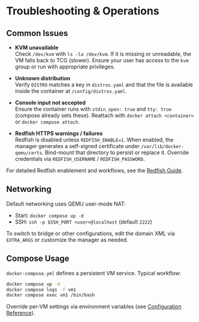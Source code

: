 # Troubleshooting & Operations

## Common Issues

- **KVM unavailable**  
  Check `/dev/kvm` with `ls -la /dev/kvm`. If it is missing or unreadable, the VM falls back to TCG (slower). Ensure your user has access to the `kvm` group or run with appropriate privileges.

- **Unknown distribution**  
  Verify `DISTRO` matches a key in `distros.yaml` and that the file is available inside the container at `/config/distros.yaml`.

- **Console input not accepted**  
  Ensure the container runs with `stdin_open: true` and `tty: true` (compose already sets these). Reattach with `docker attach <container>` or `docker compose attach`.

- **Redfish HTTPS warnings / failures**  
  Redfish is disabled unless `REDFISH_ENABLE=1`. When enabled, the manager generates a self-signed certificate under `/var/lib/docker-qemu/certs`. Bind-mount that directory to persist or replace it. Override credentials via `REDFISH_USERNAME` / `REDFISH_PASSWORD`.

For detailed Redfish enablement and workflows, see the [Redfish Guide](redfish.md).

## Networking

Default networking uses QEMU user-mode NAT:

- Start: `docker compose up -d`
- SSH: `ssh -p $SSH_PORT <user>@localhost` (default `2222`)

To switch to bridge or other configurations, edit the domain XML via `EXTRA_ARGS` or customize the manager as needed.

## Compose Usage

`docker-compose.yml` defines a persistent VM service. Typical workflow:

```bash
docker compose up -d
docker compose logs -f vm1
docker compose exec vm1 /bin/bash
```

Override per-VM settings via environment variables (see [Configuration Reference](reference.md)).
